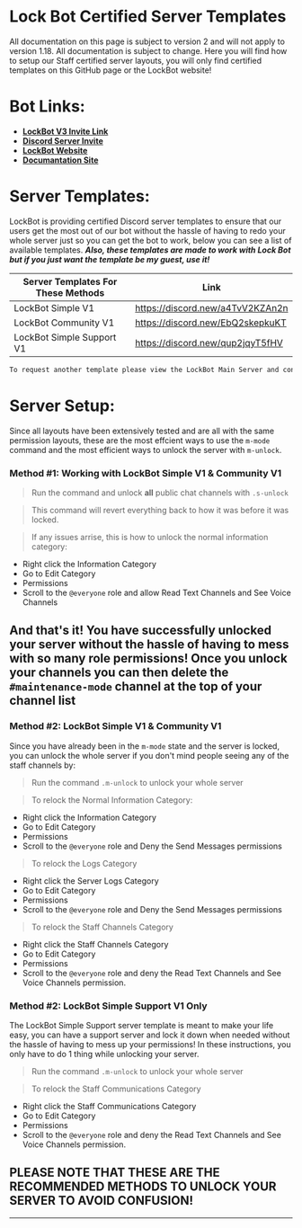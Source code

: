 # Lock Bot Certified Server Templates
All documentation on this page is subject to version 2 and will not apply to version 1.18. All documentation is subject to change. Here you will find how to setup our Staff certified server layouts, you will only find certified templates on this GitHub page or the LockBot website!

# Bot Links:
- **[LockBot V3 Invite Link](https://discordapp.com/oauth2/authorize?client_id=422082687310888971&permissions=0&scope=bot)**
- **[Discord Server Invite](https://discord.gg/nmVG6PczTc)**
- **[LockBot Website](https://lockbot.dev/)**
- **[Documantation Site](https://lockbotstaff.gitbook.io/lock-bot/v/v3/)**

# Server Templates:

LockBot is providing certified Discord server templates to ensure that our users get the most out of our bot without the hassle of having to redo your whole server just so you can get the bot to work, below you can see a list of available templates. ***Also, these templates are made to work with Lock Bot but if you just want the template be my guest, use it!***

| Server Templates For These Methods | Link |
| ------ | ------ |
| LockBot Simple V1 | https://discord.new/a4TvV2KZAn2n |
| LockBot Community V1 | https://discord.new/EbQ2skepkuKT |
| LockBot Simple Support V1 | https://discord.new/qup2jqyT5fHV |

```sh
To request another template please view the LockBot Main Server and contact @Soocle#5944!
```

# Server Setup:
Since all layouts have been extensively tested and are all with the same permission layouts, these are the most effcient ways to use the `m-mode` command and the most efficient ways to unlock the server with `m-unlock`.

### Method #1: Working with **LockBot Simple V1 & Community V1**
> Run the command and unlock **all** public chat channels with `.s-unlock`

> This command will revert everything back to how it was before it was locked.

> If any issues arrise, this is how to unlock the normal information category:
-  Right click the Information Category
- Go to Edit Category
- Permissions
- Scroll to the `@everyone` role and allow Read Text Channels and See Voice Channels

And that's it! You have successfully unlocked your server without the hassle of having to mess with so many role permissions! Once you unlock your channels you can then delete the `#maintenance-mode` channel at the top of your channel list
----------------------------------------------------------------------------------------------------------------------------------------
### Method #2: **LockBot Simple V1 & Community V1**
Since you have already been in the `m-mode` state and the server is locked, you can unlock the whole server if you don't mind people seeing any of the staff channels by:

> Run the command `.m-unlock` to unlock your whole server

> To relock the Normal Information Category:
-  Right click the Information Category
- Go to Edit Category
- Permissions
- Scroll to the `@everyone` role and Deny the Send Messages permissions

> To relock the Logs Category
-  Right click the Server Logs Category
- Go to Edit Category
- Permissions
- Scroll to the `@everyone` role and Deny the Send Messages permissions

> To relock the Staff Channels Category
-  Right click the Staff Channels Category
- Go to Edit Category
- Permissions
- Scroll to the `@everyone` role and deny the Read Text Channels and See Voice Channels permission.



### Method #2: **LockBot Simple Support V1 Only**
The LockBot Simple Support server template is meant to make your life easy, you can have a support server and lock it down when needed without the hassle of having to mess up your permissions! In these instructions, you only have to do 1 thing while unlocking your server.

> Run the command `.m-unlock` to unlock your whole server

> To relock the Staff Communications Category
- Right click the Staff Communications Category
- Go to Edit Category
- Permissions
- Scroll to the `@everyone` role and deny the Read Text Channels and See Voice Channels permission.


## PLEASE NOTE THAT THESE ARE THE RECOMMENDED METHODS TO UNLOCK YOUR SERVER TO AVOID CONFUSION!


----------------------------------------------------------------------------------------------------------------------------------------
